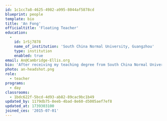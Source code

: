 ```yaml
---
id: 1c1cc7a8-4625-4982-a995-8044af5878cd
blueprint: people
template: bio
title: 'An Fong'
officialtitle: 'Floating Teacher'
education:
  -
    id: 1rSj7878
    name_of_institution: 'South China Normal University, Guangzhou'
    type: institution
    enabled: true
email: An@Cambridge-Ellis.org
bio: 'After receiving my teaching degree from South China Normal University in early education, I taught kindergarten in China for four years. In 1997 I moved to the US and taught Chinese Mandarin to young children for over a decade. At CES I taught an additional 9 plus years as teacher/co-head teacher. My husband and I raised two daughters who are now out of college and well on their way to chasing down their dreams. I am excited to now support this community as a floating teacher. I love having the opportunity to work with your children every day and am so happy to be a part of the Cambridge-Ellis community!'
photo: an-headshot.png
role:
  - teacher
programs:
  - day
classrooms:
  - 1bdc622f-5bcd-4d93-ab82-89cac9bc1b49
updated_by: 1179db75-8eeb-4bad-8e60-d5005aef7ef8
updated_at: 1739303100
joined_ces: '2015-07-01'
---
```

